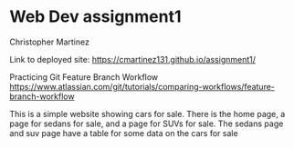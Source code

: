 # Web Dev assignment1
Christopher Martinez

Link to deployed site: https://cmartinez131.github.io/assignment1/

Practicing Git Feature Branch Workflow https://www.atlassian.com/git/tutorials/comparing-workflows/feature-branch-workflow


This is a simple website showing cars for sale. There is the home page, a page for sedans for sale, and a page for SUVs for sale. The sedans page and suv page have a table for some data on the cars for sale
